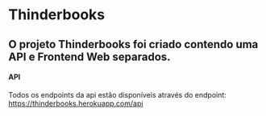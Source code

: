 # Thinderbooks

## O projeto Thinderbooks foi criado contendo uma API e Frontend Web separados.

#### API
Todos os endpoints da api estão disponíveis através do endpoint: https://thinderbooks.herokuapp.com/api
